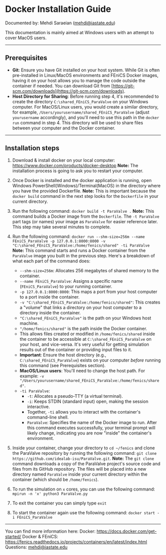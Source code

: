 # Docker Installation Guide

Documented by: Mehdi Saraeian (<mehdi@iastate.edu>)

This documentation is mainly aimed at Windows users with an attempt to cover MacOS users.

---

## Prerequisites

- **Git**: Ensure you have Git installed on your host system. While Git is often pre-installed in Linux/MacOS environments and FEniCS Docker images, having it on your host allows you to manage the code outside the container if needed. You can download Git from [https://git-scm.com/downloads](https://git-scm.com/downloads).
- **Host Directory for Sharing**: Before running step 4, it's recommended to create the directory `C:\shared_FEniCS_ParaValve` on your Windows computer. For MacOS/Linux users, you would create a similar directory, for example, `/Users/yourusername/shared_FEniCS_ParaValve` (adjust `yourusername` accordingly), and you'll need to use this path in the `docker run` command in step 4. This directory will be used to share files between your computer and the Docker container.

---

## Installation steps

1) Download & install docker on your local computer: <https://www.docker.com/products/docker-desktop>
**Note:** The installation process is going to ask you to restart your computer.

2) Once Docker is installed and the docker application is running, open Windows PowerShell(Windows)/Terminal(MacOS) in the directory where you have the provided Dockerfile.
**Note:** This is important because the `docker build` command in the next step looks for the `Dockerfile` in your current directory.

3) Run the following command: `docker build -t ParaValve .`
**Note:** This command builds a Docker image from the `Dockerfile`. The `-t ParaValve` part tags (or names) your image as `ParaValve` for easier reference later. This step may take several minutes to complete.

4) Run the following command: `docker run --shm-size=256m --name FEniCS_ParaValve -p 127.0.0.1:8000:8000 -v "C:\shared_FEniCS_ParaValve:/home/fenics/shared" -ti ParaValve`
**Note:** This command starts and runs a Docker container from the `ParaValve` image you built in the previous step.
Here's a breakdown of what each part of the command does:
   - `--shm-size=256m`: Allocates 256 megabytes of shared memory to the container.
   - `--name FEniCS_ParaValve`: Assigns a specific name (`FEniCS_ParaValve`) to your running container.
   - `-p 127.0.0.1:8000:8000`: This maps a port from your host computer to a port inside the container.
   - `-v "C:\shared_FEniCS_ParaValve:/home/fenics/shared"`: This creates a "volume" that links a directory on your host computer to a directory inside the container.
   - `"C:\shared_FEniCS_ParaValve"` is the path on your Windows host machine.
   - `"/home/fenics/shared"` is the path inside the Docker container.
   - This allows files created or modified in `/home/fenics/shared` inside the container to be accessible at `C:\shared_FEniCS_ParaValve` on your host, and vice-versa. It's very useful for getting simulation results out of the container or providing input files to it.
   - **Important**: Ensure the host directory (e.g., `C:\shared_FEniCS_ParaValve`) exists on your computer *before* running this command (see Prerequisites section).
   - **MacOS/Linux users**: You'll need to change the host path. For example: `-v "/Users/yourusername/shared_FEniCS_ParaValve:/home/fenics/shared"`.
   - `-ti ParaValve`:
     - `-t`: Allocates a pseudo-TTY (a virtual terminal).
     - `-i`: Keeps STDIN (standard input) open, making the session interactive.
     - Together, `-ti` allows you to interact with the container's command-line shell.
     - `ParaValve`: Specifies the name of the Docker image to run.
      After this command executes successfully, your terminal prompt will likely change, indicating you are now "inside" the container's environment.

5) Inside your container, change your directory to `cd ~/fenics` and clone the ParaValve repository by running the following command: `git clone https://github.com/idealab-isu/ParaValve.git`.
**Note:** The `git clone` command downloads a copy of the ParaValve project's source code and files from its GitHub repository. The files will be placed into a new directory named `ParaValve` inside your current directory within the container (which should be `/home/fenics`).

6) To run the simulation on `x` cores, you can use the following command: `mpirun -n 'x' python3 ParaValve.py`

7) To exit the container you can simply type `exit`

8) To start the container again use the following command: `docker start -i FEniCS_ParaValve`

---

You can find more information here:
Docker: <https://docs.docker.com/get-started/>
Docker & FEniCS: <https://fenics.readthedocs.io/projects/containers/en/latest/index.html>
Questions: <mehdi@iastate.edu>
